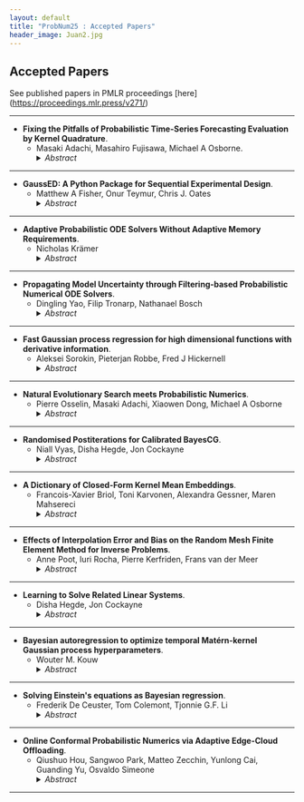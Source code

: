 ```yaml
---
layout: default
title: "ProbNum25 : Accepted Papers"
header_image: Juan2.jpg
---
```

## Accepted Papers

See published papers in PMLR proceedings [here] (https://proceedings.mlr.press/v271/)

 ---
- **Fixing the Pitfalls of Probabilistic Time-Series Forecasting Evaluation by Kernel Quadrature**.
  - Masaki Adachi, Masahiro Fujisawa, Michael A Osborne. 
    <details>
    <summary><em>Abstract</em></summary>
    <p>Despite the significance of probabilistic time-series forecasting models, their evaluation metrics often involve intractable integrations. The most widely used metric, the continuous ranked probability score (CRPS), is a strictly proper scoring function; however, its computation requires approximation. We found that popular CRPS estimators—specifically, the quantile-based estimator implemented in the widely used GluonTS library and the probability-weighted moment approximation—both exhibit inherent estimation biases. These biases lead to crude approximations, potentially resulting in improper rankings of forecasting model performance. To address this, we introduced a kernel quadrature approach that leverages an unbiased CRPS estimator and employs cubature construction for scalable computation. Empirically, our approach consistently outperforms the two widely used CRPS estimators.</p>  </details>  
  
---
- **GaussED: A Python Package for Sequential Experimental Design**.
  - Matthew A Fisher, Onur Teymur, Chris J. Oates 
    <details>
    <summary><em>Abstract</em></summary>
    <p> Sequential algorithms are popular for experimental design, enabling emulation, optimisation and inference to be efficiently performed. For most of these applications bespoke software has been developed, but the approach is general and many of the actual computations performed in such software are identical. Motivated by the diverse problems that can in principle be solved with common code, this paper presents GaussED, a high-level syntax coupled to a powerful experimental design engine in Python, which together automate sequential experimental design for approximating a (possibly nonlinear) quantity of interest in Gaussian processes models. Using a handful of commands, GaussED can be used to: solve linear partial differential equations, perform tomographic reconstruction from integral data, implement Bayesian optimisation with gradient data, and emulate a complex computer model. </p>  </details>
    
 ---
- **Adaptive Probabilistic ODE Solvers Without Adaptive Memory Requirements**.
   - Nicholas Krämer
     <details>
     <summary><em>Abstract</em></summary>
     <p>
     Despite substantial progress in recent years, probabilistic solvers with adaptive step sizes can still not solve memory-demanding differential equations
     unless we care only about a single point in time (which is far too restrictive; we want the whole time series). Counterintuitively, the culprit is the adaptivity itself: Its unpredictable memory demands easily exceed our machine's capabilities, making our simulations fail unexpectedly and without warning. Still, dropping adaptivity would abandon years of progress, which can't be the answer. In this work, we solve this conundrum. We develop an adaptive probabilistic solver with fixed memory demands building on recent developments in robust state estimation. Switching to our method (i) eliminates memory issues for long time series, (ii) accelerates simulations by orders of magnitude through unlocking just-in-time compilation, and (iii) makes adaptive probabilistic solvers compatible with scientific computing in JAX.
     </p>  </details>
  
 ---
- **Propagating Model Uncertainty through Filtering-based Probabilistic Numerical ODE Solvers**.
  - Dingling Yao, Filip Tronarp, Nathanael Bosch
    <details>
    <summary><em>Abstract</em></summary>
    <p>Filtering-based probabilistic numerical solvers for ordinary differential equations (ODEs), also known as ODE filters, have been established as efficient methods for quantifying numerical uncertainty in the solution of ODEs. In practical applications, however, the underlying dynamical system often contains uncertain parameters, requiring the propagation of this model uncertainty to the ODE solution. In this paper, we demonstrate that ODE filters, despite their probabilistic nature, do not automatically solve this uncertainty propagation problem. To address this limitation, we present a novel approach that combines ODE filters with numerical quadrature to properly marginalize over uncertain parameters, while accounting for both parameter uncertainty and numerical solver uncertainty. Experiments across multiple dynamical systems demonstrate that the resulting uncertainty estimates closely match reference solutions. Notably, we show how the numerical uncertainty from the ODE solver can help prevent overconfidence in the propagated uncertainty estimates, especially when using larger step sizes. Our results illustrate that probabilistic numerical methods can effectively quantify both numerical and parametric uncertainty in dynamical systems. </p>  </details>
  
 ---
- **Fast Gaussian process regression for high dimensional functions with derivative information**.
  - Aleksei Sorokin, Pieterjan Robbe, Fred J Hickernell
    <details>
    <summary><em>Abstract</em></summary>
    <p>  Gaussian process regression (GPR) is the backbone of many methods in probabilistic numerics. Exact GPR on \(n\) sampling locations in \(d\) dimensions generally costs \(\mathcal{O}(n^3)\) to fit and requires \(\mathcal{O}(n^2)\) storage. Using certain pairings of sampling locations and kernels induces nice structure into the Gram matrix and enables accelerated exact GPR. One popular pairing uses Cartesian grids with product kernels to induce Kronecker structure in the Gram matrix. This reduces exact GP fitting costs to \(\mathcal{O}(d n^{3/d})\) and storage requirements to \(\mathcal{O}(d n^{2/d})\), but quickly becomes intractable when the dimension exceeds a few dozen. Recent work has shown that pairings of certain low-discrepancy sequences with special kernels enable GPR to scale like \(\mathcal{O}(n \log n)\) for fitting costs and \(\mathcal{O}(n)\) for storage requirements.  We describe an extension of these methods to problems which observe \(m\) derivative multi-indices at each of the \(n\) low-discrepancy sampling locations.  By exploiting similar structure across blocks of the Gram matrix, we are able to reduce the GP fitting cost from \(\mathcal{O}(n^3 m^3)\) to \(\mathcal{O}(n^2 \log n + m^3 n)\) and reduce the storage requirements from \(\mathcal{O}(n^2 m^2)\) to \(\mathcal{O}(n m^2)\).  We explore a number of synthetic benchmarks to illustrate the potential of the proposed approach.
    </p> </details>
  
 ---
- **Natural Evolutionary Search meets Probabilistic Numerics**.
  - Pierre Osselin, Masaki Adachi, Xiaowen Dong, Michael A Osborne
    <details>
    <summary><em>Abstract</em></summary>
    <p> Zeroth-order local optimisation algorithms are essential for solving real-valued black-box optimisation problems. Among these, Natural Evolution Strategies (NES) represent a prominent class, particularly well-suited for scenarios where prior distributions are available. By optimising the objective function in the space of search distributions, NES algorithms naturally integrate prior knowledge during initialisation, making them effective in settings such as semi-supervised learning and user-prior belief frameworks. However, due to their reliance on random sampling and Monte Carlo estimates, NES algorithms can suffer from limited sample efficiency. In this paper, we introduce a novel class of algorithms, termed Probabilistic Natural Evolutionary Strategy Algorithms (ProbNES), which enhance the NES framework with Bayesian quadrature. We show that ProbNES algorithms consistently outperforms their non-probabilistic counterparts as well as global sample efficient methods such as Bayesian Optimisation (BO) or $\pi$BO across a wide range of tasks, including benchmark test functions, data-driven optimisation tasks, user-informed hyperparameter tuning tasks and locomotion tasks. </p> </details>
  
 ---
- **Randomised Postiterations for Calibrated BayesCG**.
  - Niall Vyas, Disha Hegde, Jon Cockayne
    <details>
    <summary><em>Abstract</em></summary>
    <p> The Bayesian conjugate gradient method offers probabilistic solutions to linear systems but suffers from poor calibration, limiting its utility in uncertainty quantification tasks. Recent approaches leveraging postiterations to construct priors have improved computational properties but failed to correct calibration issues. In this work, we propose a novel randomised postiteration strategy that enhances the calibration of the BayesCG posterior while preserving its favourable convergence characteristics. We present theoretical guarantees for the improved calibration, supported by results on the distribution of posterior errors. Numerical experiments demonstrate the efficacy of the method in both synthetic and inverse problem settings, showing enhanced uncertainty quantification and better propagation of uncertainties through computational pipelines. </p> </details>
  
 ---
- **A Dictionary of Closed-Form Kernel Mean Embeddings**.
  - Francois-Xavier Briol, Toni Karvonen, Alexandra Gessner, Maren Mahsereci
    <details>
    <summary><em>Abstract</em></summary>
    <p> Kernel mean embeddings -- integrals of a kernel with respect to a probability distribution -- are essential in Bayesian quadrature, but also widely used in other computational tools for numerical integration or methods for statistical inference. These methods often require, or are enhanced by, the availability of a closed-form expression for the kernel mean embedding. However, deriving such expressions can be challenging, limiting the applicability of kernel-based techniques when practitioners do not have access to a closed-form embedding. This paper addresses this limitation by providing a comprehensive dictionary of known kernel mean embeddings, along with practical tools for deriving new embeddings from known ones. We also provide a Python library that includes minimal implementations of the embeddings. </p>  </details>
  
 ---
- **Effects of Interpolation Error and Bias on the Random Mesh Finite Element Method for Inverse Problems**.
  - Anne Poot, Iuri Rocha, Pierre Kerfriden, Frans van der Meer
    <details>
    <summary><em>Abstract</em></summary>
    <p> Bayesian inverse problems are an important application for probabilistic solvers of partial differential equations: when fully resolving numerical error is computationally infeasible, probabilistic solvers can be used to consistently model the error and propagate it to the posterior. In this work, the performance of the random mesh finite element method (RM-FEM) is investigated in a Bayesian inverse setting. We show how interpolation error negatively affects the RM-FEM posterior, and how these negative effects can be diminished. In scenarios where FEM is biased for a quantity of interest, we find that RM-FEM struggles to accurately model this bias. </p> </details>
  
 ---
- **Learning to Solve Related Linear Systems**.
  - Disha Hegde, Jon Cockayne
    <details>
    <summary><em>Abstract</em></summary>
    <p> Solving multiple parametrised related systems is an essential component of many numerical tasks. Borrowing strength from the solved systems and learning will make this process faster. In this work, we propose a novel probabilistic linear solver over the parameter space. This leverages information from the solved linear systems in a regression setting to provide an efficient posterior mean and covariance. We advocate using this as companion regression model for the preconditioned conjugate gradient method, and discuss the favourable properties of the posterior mean and covariance as the initial guess and preconditioner. We also provide several design choices for this companion solver. Numerical experiments showcase the benefits of using our novel solver in a hyperparameter optimisation problem. </p> </details>
  
 ---
- **Bayesian autoregression to optimize temporal Matérn-kernel Gaussian process hyperparameters**.
  - Wouter M. Kouw
    <details>
    <summary><em>Abstract</em></summary>
    <p> We present a probabilistic numerical procedure for optimizing Matérn-class temporal Gaussian processes with respect to the kernel covariance function's hyperparameters. It is based on casting the optimization problem as a recursive Bayesian estimation procedure for the parameters of an autoregressive model. The recursive nature means that there is a initial value that should improve after every update, much like iterative local optimization techniques. We demonstrate that the proposed procedure outperforms the standard maximum marginal likelihood-based approach in both runtime and ultimate root mean square error in Gaussian process regression. </p> </details>
  
 ---
- **Solving Einstein's equations as Bayesian regression**.
  - Frederik De Ceuster, Tom Colemont, Tjonnie G.F. Li
    <details>
    <summary><em>Abstract</em></summary>
    <p> Gravitational waves (GWs) are revolutionising our fundamental understanding of physics and cosmology. However, the numerical modelling required to turn their measurement into a scientific detection poses a formidable computational challenge. In this paper, we explore whether a Bayesian view can help enhance the computational efficiency of GW source models. As a proof-of-principle, we pose the solution of the Einstein equations, which relate the dynamics of spacetime to its matter content, as a Bayesian regression problem. By choosing natural priors, based on Green's functions of the relevant operators, we open up ways to better target computing power in our numerical models. Therefore, we conclude that probabilistic numerics is a promising approach to overcome the computational challenges in GW science. </p> </details>
  
 ---
- **Online Conformal Probabilistic Numerics via Adaptive Edge-Cloud Offloading**.
  - Qiushuo Hou, Sangwoo Park, Matteo Zecchin, Yunlong Cai, Guanding Yu, Osvaldo Simeone
    <details>
    <summary><em>Abstract</em></summary>
    <p> Consider an edge computing setting in which a user submits queries for the solution of a linear system to an edge processor, which is subject to time-varying computing availability. The edge processor applies a probabilistic linear solver (PLS) so as to be able to respond to the user’s query within the allotted time and computing budget. Feedback to the user is in the form of an uncertainty set. Due to model misspecification, the uncertainty set obtained via a direct application of PLS does not come with coverage guarantees with respect to the true solution of the linear system. This work introduces a new method to calibrate the uncertainty sets produced by PLS with the aim of guaranteeing long-term coverage requirements. The proposed method, referred to as online conformal prediction-PLS (OCP-PLS), assumes sporadic feedback from cloud to edge. This enables the online calibration of uncertainty thresholds via online conformal prediction (OCP), an online optimization method previously studied in the context of prediction models. The validity of OCP-PLS is verified via experiments that bring insights into trade-offs between coverage, prediction set size, and cloud usage. </p </details>
  
 ---



 
 
